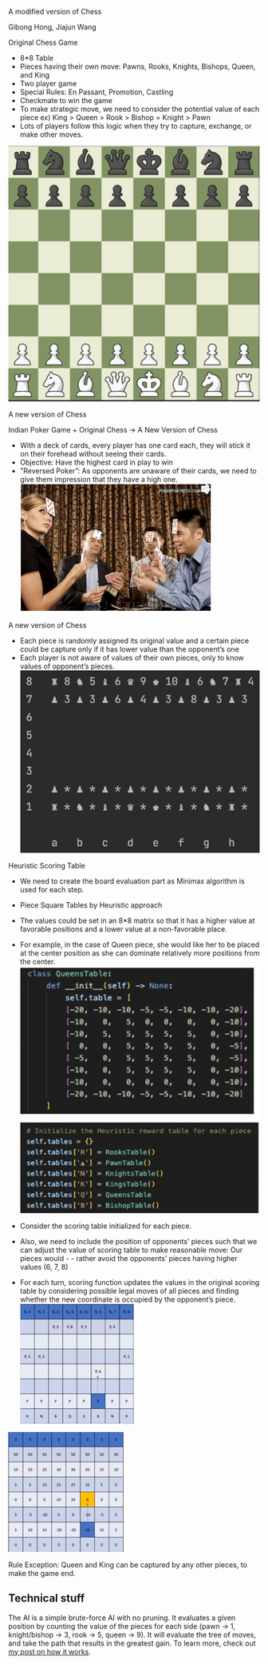 
A modified version of Chess

Gibong Hong, Jiajun Wang

Original Chess Game
- 8*8 Table
- Pieces having their own move: Pawns, Rooks, Knights, Bishops, Queen, and King
- Two player game
- Special Rules: En Passant, Promotion, Castling
- Checkmate to win the game
- To make strategic move, we need to consider the potential value of each piece
ex) King > Queen > Rook > Bishop = Knight > Pawn
- Lots of players follow this logic when they try to capture, exchange, or make other moves.
  
![Image text](https://github.com/WangJiaJun515/2022Fall_projects/blob/main/img/chess_board.jpg)


A new version of Chess

Indian Poker Game + Original Chess -> A New Version of Chess

- With a deck of cards, every player has one card each, they will stick it on their forehead without seeing their cards.
- Objective: Have the highest card in play to win
- ”Reversed Poker”: As opponents are unaware of their cards, we need to give them impression that they have a high one.
![Image text](https://github.com/WangJiaJun515/2022Fall_projects/blob/main/img/India_poker.jpg)


A new version of Chess

- Each piece is randomly assigned its original value and a certain piece could be capture only if it has lower value than the opponent’s one
- Each player is not aware of values of their own pieces, only to know values of opponent’s pieces.
![Image text](https://github.com/WangJiaJun515/2022Fall_projects/blob/main/img/new_version.jpg)



Heuristic Scoring Table 
- We need to create the board evaluation part as Minimax algorithm is used for each step.
- Piece Square Tables by Heuristic approach
- The values could be set in an 8*8 matrix so that it has a higher value at favorable positions 
and a lower value at a non-favorable place.
- For example, in the case of Queen piece, she would like her to be placed at the center position
as she can dominate relatively more positions from the center.
![Image text](https://github.com/WangJiaJun515/2022Fall_projects/blob/main/img/table.pic.jpg)

- Consider the scoring table initialized for each piece.
- Also, we need to include the position of opponents’ pieces such that we can adjust the value of scoring table to make reasonable move: Our pieces would - - rather avoid the opponents’ pieces having higher values (6, 7, 8)
- For each turn, scoring function updates the values in the original scoring table by considering possible legal moves of all pieces and finding whether the new coordinate is occupied by the opponent’s piece.
![Image text](https://github.com/WangJiaJun515/2022Fall_projects/blob/main/img/scoring1.jpg)

![Image text](https://github.com/WangJiaJun515/2022Fall_projects/blob/main/img/scoring2.jpg)

Rule Exception: Queen and King can be captured by any other pieces, to make the game end.



## Technical stuff

The AI is a simple brute-force AI with no pruning. It evaluates a given position by counting the value of the pieces for each side (pawn -> 1, knight/bishop -> 3, rook -> 5, queen -> 9). It will evaluate the tree of moves, and take the path that results in the greatest gain. To learn more, check out [my post on how it works](https://mbuffett.com/posts/chess-ai/).

